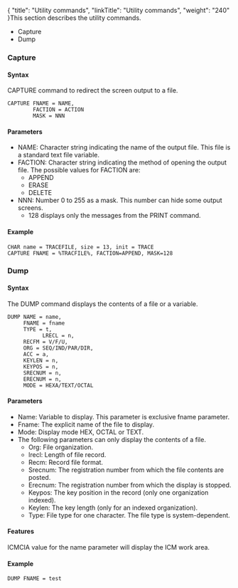 {
    "title": "Utility commands",
    "linkTitle": "Utility commands",
    "weight": "240"
}This section describes the utility commands.

-   Capture
-   Dump

### Capture

#### Syntax

CAPTURE command to redirect the screen output to a file.

```
CAPTURE FNAME = NAME,
        FACTION = ACTION
        MASK = NNN
```

#### Parameters

-   NAME: Character string indicating the name of the output file. This file is a standard text file variable.
-   FACTION: Character string indicating the method of opening the output file. The possible values ​​for FACTION are:
    -   APPEND
    -   ERASE
    -   DELETE
-   NNN: Number 0 to 255 as a mask. This number can hide some output screens.
    -   128 displays only the messages from the PRINT command.

#### Example

```
CHAR name = TRACEFILE, size = 13, init = TRACE
CAPTURE FNAME = %TRACFILE%, FACTION=APPEND, MASK=128
```

### Dump

#### Syntax

The DUMP command displays the contents of a file or a variable.

```
DUMP NAME = name,
     FNAME = fname
     TYPE = t,
           LRECL = n,
     RECFM = V/F/U,
     ORG = SEQ/IND/PAR/DIR,
     ACC = a,
     KEYLEN = n,
     KEYPOS = n,
     SRECNUM = n,
     ERECNUM = n,
     MODE = HEXA/TEXT/OCTAL
```

#### Parameters

-   Name: Variable to display. This parameter is exclusive fname parameter.
-   Fname: The explicit name of the file to display.
-   Mode: Display mode HEX, OCTAL or TEXT.
-   The following parameters can only display the contents of a file.
    -   Org: File organization.
    -   lrecl: Length of file record.
    -   Recm: Record file format.
    -   Srecnum: The registration number from which the file contents are posted.
    -   Erecnum: The registration number from which the display is stopped.
    -   Keypos: The key position in the record (only one organization indexed).
    -   Keylen: The key length (only for an indexed organization).
    -   Type: File type for one character. The file type is system-dependent.

#### Features

ICMCIA value for the name parameter will display the ​​ICM work area.

#### Example

```
DUMP FNAME = test
```
